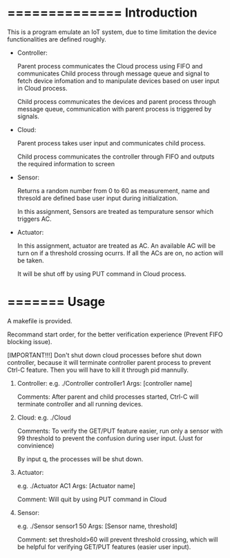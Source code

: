 ==============
 Introduction
==============

This is a program emulate an IoT system, due to time limitation the device functionalities are defined roughly.
- Controller:

	Parent process communicates the Cloud process using FIFO and communicates Child process through message queue and signal to fetch device infomation and to manipulate devices based on user input in Cloud process.

	Child process communicates the devices and parent process through message queue, communication with parent process is triggered by signals.

- Cloud:
	
	Parent process takes user input and communicates child process.

	Child process communicates the controller through FIFO and outputs the required information to screen

- Sensor:
	
	Returns a random number from 0 to 60 as measurement, name and thresold are defined base user input during initialization.

	In this assignment, Sensors are treated as tempurature sensor which triggers AC.

- Actuator:

	In this assignment, actuator are treated as AC. An available AC will be turn on if a threshold crossing ocurrs. If all the ACs are on, no action will be taken.

	It will be shut off by using PUT command in Cloud process.

=======
 Usage
=======
A makefile is provided.

Recommand start order, for the better verification experience (Prevent FIFO blocking issue).

[IMPORTANT!!!]
Don't shut down cloud processes before shut down controller, because it will terminate controller parent process to prevent Ctrl-C feature. Then you will have to kill it through pid mannully.

1. Controller:
	e.g.	./Controller controller1
	Args: [controller name]

	Comments: After parent and child processes started, Ctrl-C will terminate controller and all running devices. 

2. Cloud:
	e.g.	./Cloud

	Comments: To verify the GET/PUT feature easier, run only a sensor with 99 threshold to prevent the confusion during user input. (Just for convinience)

	By input q, the processes will be shut down.

3. Actuator:

	e.g.	./Actuator AC1
	Args: [Actuator name]

	Comment: Will quit by using PUT command in Cloud

4. Sensor:

	e.g.	./Sensor sensor1 50
	Args:	[Sensor name, threshold]

	Comment: set threshold>60 will prevent threshold crossing, which will be helpful for verifying GET/PUT features (easier user input).
